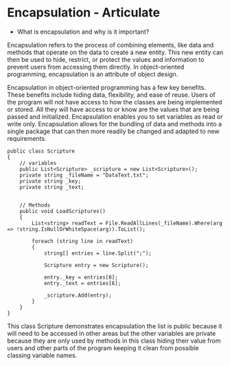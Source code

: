 # Encapsulation - Articulate

- What is encapsulation and why is it important?

Encapsulation refers to the process of combining elements, like data and methods that operate on the data to create a new entity.  This new entity can then be used to hide, restrict, or protect the values and information to prevent users from accessing them directly.  In object-oriented programming, encapsulation is an attribute of object design.

Encapsulation in object-oriented programming has a few key benefits.  These benefits include hiding data, flexibility, and ease of reuse.  Users of the program will not have access to how the classes are being implemented or stored.  All they will have access to or know are the values that are being passed and initialized.  Encapsulation enables you to set variables as read or write only.  Encapsulation allows for the bundling of data and methods into a single package that can then more readily be changed and adapted to new requirements.

```
public class Scripture
{
    // variables
    public List<Scripture> _scripture = new List<Scripture>();
    private string _fileName = "DataText.txt";
    private string _key;
    private string _text;


    // Methods
    public void LoadScriptures()
    {
        List<string> readText = File.ReadAllLines(_fileName).Where(arg => !string.IsNullOrWhiteSpace(arg)).ToList();

        foreach (string line in readText)
        {
            string[] entries = line.Split(";");

            Scripture entry = new Scripture();

            entry._key = entries[0];
            entry._text = entries[6];

            _scripture.Add(entry);
        }
    }
}
```

This class Scripture demonstrates encapsulation the list is public because it will need to be accessed in other areas but the other variables are private because they are only used by methods in this class hiding their value from users and other parts of the program keeping it clean from possible classing variable names.